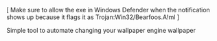 [ Make sure to allow the exe in Windows Defender when the notification shows up because it flags it as Trojan:Win32/Bearfoos.A!ml ]

Simple tool to automate changing your wallpaper engine wallpaper
